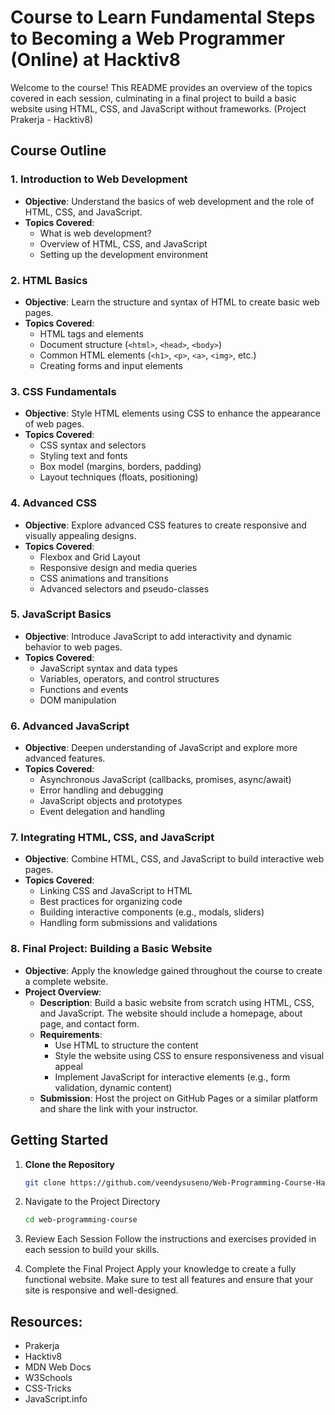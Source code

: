 # Course to Learn Fundamental Steps to Becoming a Web Programmer (Online) at Hacktiv8

Welcome to the course! This README provides an overview of the topics covered in each session, culminating in a final project to build a basic website using HTML, CSS, and JavaScript without frameworks. (Project Prakerja - Hacktiv8)

## Course Outline

### 1. Introduction to Web Development

- **Objective**: Understand the basics of web development and the role of HTML, CSS, and JavaScript.
- **Topics Covered**:
  - What is web development?
  - Overview of HTML, CSS, and JavaScript
  - Setting up the development environment

### 2. HTML Basics

- **Objective**: Learn the structure and syntax of HTML to create basic web pages.
- **Topics Covered**:
  - HTML tags and elements
  - Document structure (`<html>`, `<head>`, `<body>`)
  - Common HTML elements (`<h1>`, `<p>`, `<a>`, `<img>`, etc.)
  - Creating forms and input elements

### 3. CSS Fundamentals

- **Objective**: Style HTML elements using CSS to enhance the appearance of web pages.
- **Topics Covered**:
  - CSS syntax and selectors
  - Styling text and fonts
  - Box model (margins, borders, padding)
  - Layout techniques (floats, positioning)

### 4. Advanced CSS

- **Objective**: Explore advanced CSS features to create responsive and visually appealing designs.
- **Topics Covered**:
  - Flexbox and Grid Layout
  - Responsive design and media queries
  - CSS animations and transitions
  - Advanced selectors and pseudo-classes

### 5. JavaScript Basics

- **Objective**: Introduce JavaScript to add interactivity and dynamic behavior to web pages.
- **Topics Covered**:
  - JavaScript syntax and data types
  - Variables, operators, and control structures
  - Functions and events
  - DOM manipulation

### 6. Advanced JavaScript

- **Objective**: Deepen understanding of JavaScript and explore more advanced features.
- **Topics Covered**:
  - Asynchronous JavaScript (callbacks, promises, async/await)
  - Error handling and debugging
  - JavaScript objects and prototypes
  - Event delegation and handling

### 7. Integrating HTML, CSS, and JavaScript

- **Objective**: Combine HTML, CSS, and JavaScript to build interactive web pages.
- **Topics Covered**:
  - Linking CSS and JavaScript to HTML
  - Best practices for organizing code
  - Building interactive components (e.g., modals, sliders)
  - Handling form submissions and validations

### 8. Final Project: Building a Basic Website

- **Objective**: Apply the knowledge gained throughout the course to create a complete website.
- **Project Overview**:
  - **Description**: Build a basic website from scratch using HTML, CSS, and JavaScript. The website should include a homepage, about page, and contact form.
  - **Requirements**:
    - Use HTML to structure the content
    - Style the website using CSS to ensure responsiveness and visual appeal
    - Implement JavaScript for interactive elements (e.g., form validation, dynamic content)
  - **Submission**: Host the project on GitHub Pages or a similar platform and share the link with your instructor.

## Getting Started

1. **Clone the Repository**

   ```bash
   git clone https://github.com/veendysuseno/Web-Programming-Course-Hacktiv8.git
   ```

2. Navigate to the Project Directory

   ```bash
   cd web-programming-course
   ```

3. Review Each Session
   Follow the instructions and exercises provided in each session to build your skills.

4. Complete the Final Project
   Apply your knowledge to create a fully functional website. Make sure to test all features and ensure that your site is responsive and well-designed.

## Resources:

- Prakerja
- Hacktiv8
- MDN Web Docs
- W3Schools
- CSS-Tricks
- JavaScript.info
